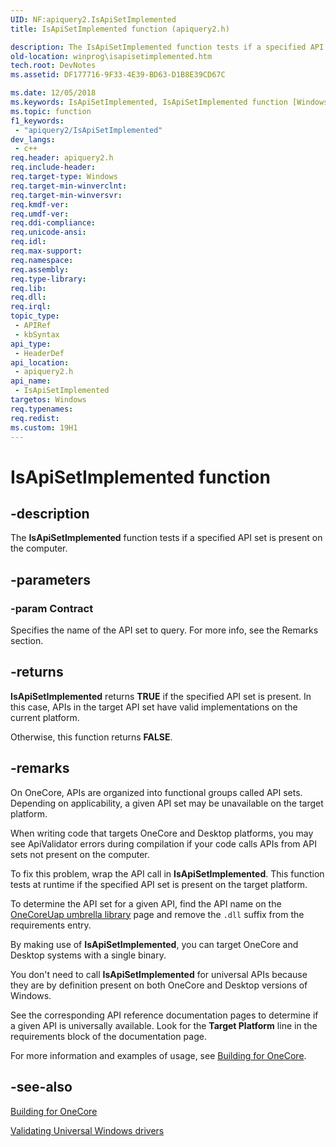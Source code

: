 ```yaml
---
UID: NF:apiquery2.IsApiSetImplemented
title: IsApiSetImplemented function (apiquery2.h)

description: The IsApiSetImplemented function tests if a specified API set is present on the computer.
old-location: winprog\isapisetimplemented.htm
tech.root: DevNotes
ms.assetid: DF177716-9F33-4E39-BD63-D1B8E39CD67C

ms.date: 12/05/2018
ms.keywords: IsApiSetImplemented, IsApiSetImplemented function [Windows API], apiquery2/IsApiSetImplemented, winprog.isapisetimplemented
ms.topic: function
f1_keywords: 
 - "apiquery2/IsApiSetImplemented"
dev_langs:
 - c++
req.header: apiquery2.h
req.include-header: 
req.target-type: Windows
req.target-min-winverclnt: 
req.target-min-winversvr: 
req.kmdf-ver: 
req.umdf-ver: 
req.ddi-compliance: 
req.unicode-ansi: 
req.idl: 
req.max-support: 
req.namespace: 
req.assembly: 
req.type-library: 
req.lib: 
req.dll: 
req.irql: 
topic_type:
 - APIRef
 - kbSyntax
api_type:
 - HeaderDef
api_location:
 - apiquery2.h
api_name:
 - IsApiSetImplemented
targetos: Windows
req.typenames: 
req.redist: 
ms.custom: 19H1
---
```


# IsApiSetImplemented function


## -description


The <b>IsApiSetImplemented</b> function tests if a specified API set is present on the computer.


## -parameters




### -param Contract

Specifies the name of the API set to query.  For more info, see the Remarks section.


## -returns



<b>IsApiSetImplemented</b> returns <b>TRUE</b> if the specified API set is present. In this case, APIs in the target API set have valid implementations on the current
 platform.

Otherwise, this function returns <b>FALSE</b>.




## -remarks



On OneCore, APIs are organized into functional groups called API sets. Depending on applicability, a given API set may be unavailable on the target platform.

When writing code that targets OneCore and Desktop platforms,  you may see ApiValidator errors during compilation if your code calls APIs from API sets not present on the computer.

To fix this problem, wrap the API call in <b>IsApiSetImplemented</b>.  This function tests at runtime if the specified API set is present on the target platform.

To determine the API set for a given API, find the API name on the <a href="https://docs.microsoft.com/windows/desktop/apiindex/umbrella-lib-onecoreuap">OneCoreUap umbrella library</a> page and remove the <code>.dll</code> suffix from the requirements entry.

By making use of <b>IsApiSetImplemented</b>, you can target OneCore and Desktop systems with a single binary.


 


You don't need to call <b>IsApiSetImplemented</b> for universal APIs because they are by definition present on both OneCore and Desktop versions of Windows.

 See the corresponding API reference documentation pages to determine if a given API is universally available. Look for the <b>Target Platform</b> line in the requirements block of the documentation page.

 For more information and examples of usage, see <a href="https://docs.microsoft.com/windows-hardware/drivers/develop/building-for-onecore">Building for OneCore</a>.




## -see-also




<a href="https://docs.microsoft.com/windows-hardware/drivers/develop/building-for-onecore">Building for OneCore</a>



<a href="https://docs.microsoft.com/windows-hardware/drivers/develop/validating-universal-drivers">Validating Universal Windows drivers</a>
 

 

